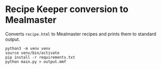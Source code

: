 # Recipe Keeper conversion to Mealmaster

Converts `recipe.html` to Mealmaster recipes and prints them to standard output.

```Shell
python3 -m venv venv
source venv/bin/activate
pip install -r requirements.txt
python main.py > output.mmf
```
